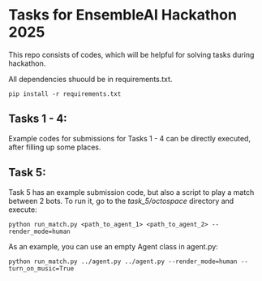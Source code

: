 # Tasks for EnsembleAI Hackathon 2025

This repo consists of codes, which will be helpful for solving tasks during hackathon.

All dependencies shuould be in requirements.txt.
```
pip install -r requirements.txt
```

## Tasks 1 - 4:
Example codes for submissions for Tasks 1 - 4 can be directly executed, after filling up some places.

## Task 5:
Task 5 has an example submission code, but also a script to play a match between 2 bots. To run it, go to the *task_5/octospace* directory and execute:
```
python run_match.py <path_to_agent_1> <path_to_agent_2> --render_mode=human
```
As an example, you can use an empty Agent class in agent.py:
```
python run_match.py ../agent.py ../agent.py --render_mode=human --turn_on_music=True
```
